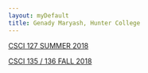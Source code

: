 ```yaml
---
layout: myDefault
title: Genady Maryash, Hunter College
---  
```

  [CSCI 127 SUMMER 2018](./127_2018_summer.html)  
  
  [CSCI 135 / 136 FALL 2018](135/2018_fall.html)  
